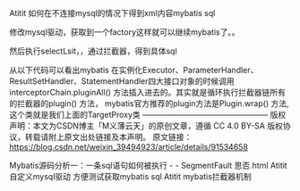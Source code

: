 Atitit 如何在不连接mysql的情况下得到xml内容mybatis sql

修改mysql驱动，获取到一个factory这样就可以继续mybatis了。。

然后执行selectLsit，，通过拦截器，得到具体sql



从以下代码可以看出mybatis 在实例化Executor、ParameterHandler、ResultSetHandler、StatementHandler四大接口对象的时候调用interceptorChain.pluginAll() 方法插入进去的。其实就是循环执行拦截器链所有的拦截器的plugin() 方法，
mybatis官方推荐的plugin方法是Plugin.wrap() 方法,这个类就是我们上面的TargetProxy类
————————————————
版权声明：本文为CSDN博主「M义薄云天」的原创文章，遵循 CC 4.0 BY-SA 版权协议，转载请附上原文出处链接及本声明。
原文链接：https://blog.csdn.net/weixin_39494923/article/details/91534658

Mybatis源码分析一：一条sql语句如何被执行 - - SegmentFault 思否.html
Atitit 自定义mysql驱动 方便测试获取mybatis sql
Atitit mybatis拦截器机制


